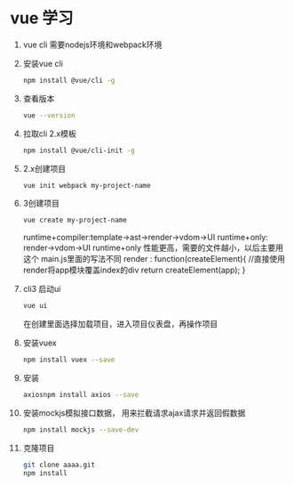# vue 学习

1. vue cli
   需要nodejs环境和webpack环境

2. 安装vue cli 

   ```bash
   npm install @vue/cli -g
   ```

3. 查看版本 

   ```bash
   vue --version
   ```

4. 拉取cli 2.x模板

   ```bash
   npm install @vue/cli-init -g
   ```

5. 2.x创建项目 

   ```bash
   vue init webpack my-project-name
   ```


6. 3创建项目 

   ```bash
   vue create my-project-name
   ```

   runtime+compiler:template->ast->render->vdom->UI
   runtime+only:                                render->vdom->UI
   runtime+only 性能更高，需要的文件越小，以后主要用这个
   main.js里面的写法不同
   render : function(createElement){
   //直接使用render将app模块覆盖index的div
   return createElement(app);
   }

7. cli3 启动ui 

   ```bash
   vue ui 
   ```

      在创建里面选择加载项目，进入项目仪表盘，再操作项目

8. 安装vuex

   ```bash
   npm install vuex --save
   ```

9. 安装

   ```bash
   axiosnpm install axios --save
   ```

10. 安装mockjs模拟接口数据， 用来拦截请求ajax请求并返回假数据

    ```bash
    npm install mockjs --save-dev
    ```

11. 克隆项目

    ```bash
    git clone aaaa.git
    npm install
    ```

    